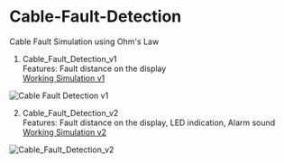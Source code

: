 # Cable-Fault-Detection
Cable Fault Simulation using Ohm's Law

1. Cable_Fault_Detection_v1 </br>
Features: Fault distance on the display </br>
[Working Simulation v1](https://youtu.be/eU1kIlVSn4Q)
 

![Cable Fault Detection v1](https://user-images.githubusercontent.com/89517921/179697096-49539a1b-6e45-4e5f-9326-6e223f6cec13.png)

2. Cable_Fault_Detection_v2</br>
Features: Fault distance on the display, LED indication, Alarm sound
[Working Simulation v2](https://youtu.be/_Kq5vZqJ65A)

![Cable_Fault_Detection_v2](https://user-images.githubusercontent.com/89517921/179697438-6519568c-e1ed-4ee7-ad86-2bb3f2742b94.png)
